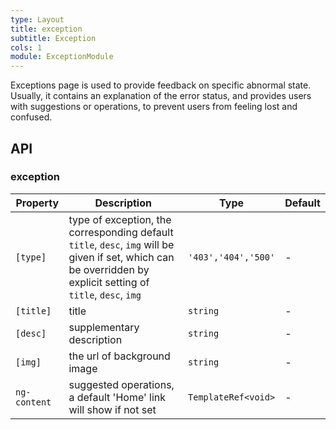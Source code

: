 ```yaml
---
type: Layout
title: exception
subtitle: Exception
cols: 1
module: ExceptionModule
---
```


Exceptions page is used to provide feedback on specific abnormal state. Usually, it contains an explanation of the error status, and provides users with suggestions or operations, to prevent users from feeling lost and confused.

## API

### exception

| Property | Description | Type | Default |
|----------|-------------|------|---------|
| `[type]` | type of exception, the corresponding default `title`, `desc`, `img` will be given if set, which can be overridden by explicit setting of `title`, `desc`, `img` | `'403','404','500'` | - |
| `[title]` | title | `string` | - |
| `[desc]` | supplementary description | `string` | - |
| `[img]` | the url of background image | `string` | - |
| `ng-content` | suggested operations, a default 'Home' link will show if not set | `TemplateRef<void>` | - |
